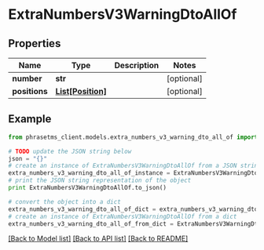 # ExtraNumbersV3WarningDtoAllOf

## Properties

| Name          | Type                              | Description | Notes      |
| ------------- | --------------------------------- | ----------- | ---------- |
| **number**    | **str**                           |             | [optional] |
| **positions** | [**List[Position]**](Position.md) |             | [optional] |

## Example

```python
from phrasetms_client.models.extra_numbers_v3_warning_dto_all_of import ExtraNumbersV3WarningDtoAllOf

# TODO update the JSON string below
json = "{}"
# create an instance of ExtraNumbersV3WarningDtoAllOf from a JSON string
extra_numbers_v3_warning_dto_all_of_instance = ExtraNumbersV3WarningDtoAllOf.from_json(json)
# print the JSON string representation of the object
print ExtraNumbersV3WarningDtoAllOf.to_json()

# convert the object into a dict
extra_numbers_v3_warning_dto_all_of_dict = extra_numbers_v3_warning_dto_all_of_instance.to_dict()
# create an instance of ExtraNumbersV3WarningDtoAllOf from a dict
extra_numbers_v3_warning_dto_all_of_from_dict = ExtraNumbersV3WarningDtoAllOf.from_dict(extra_numbers_v3_warning_dto_all_of_dict)
```

[[Back to Model list]](../README.md#documentation-for-models) [[Back to API list]](../README.md#documentation-for-api-endpoints) [[Back to README]](../README.md)
